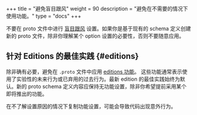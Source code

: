 +++
title = "避免盲目跟风"
weight = 90
description = "避免在不需要的情况下使用功能。"
type = "docs"
+++

不要在 proto 文件中进行
[盲目跟风](https://en.wikipedia.org/wiki/Cargo_cult_programming)
设置。如果你是基于现有的 schema 定义创建新的 proto 文件，除非你理解某个 option 设置的必要性，否则不要随意应用。

## 针对 Editions 的最佳实践 {#editions}

除非确有必要，避免在 `.proto` 文件中应用
[editions 功能](./editions/features)。
这些功能通常表示使用了实验性的未来行为或已弃用的过去行为。最新 edition 的最佳实践始终为默认。新的 proto schema 定义内容应保持无功能设置，除非你希望提前采用某个即将推出的功能。

在不了解设置原因的情况下复制功能设置，可能会导致代码出现意外行为。
